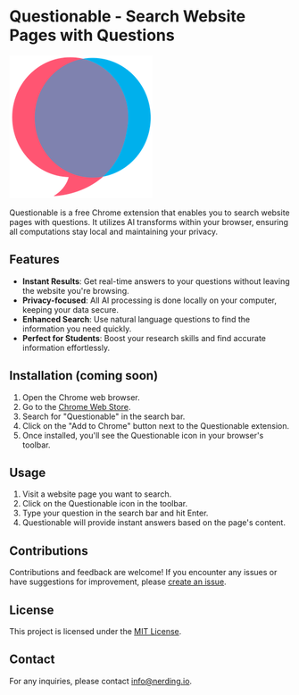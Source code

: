 # Questionable - Search Website Pages with Questions

![Questionable Logo](./assets/icon.png)

Questionable is a free Chrome extension that enables you to search website pages with questions. It utilizes AI transforms within your browser, ensuring all computations stay local and maintaining your privacy.

## Features

- **Instant Results**: Get real-time answers to your questions without leaving the website you're browsing.
- **Privacy-focused**: All AI processing is done locally on your computer, keeping your data secure.
- **Enhanced Search**: Use natural language questions to find the information you need quickly.
- **Perfect for Students**: Boost your research skills and find accurate information effortlessly.

## Installation (coming soon)
1. Open the Chrome web browser.
2. Go to the [Chrome Web Store](https://chrome.google.com/webstore).
3. Search for "Questionable" in the search bar.
4. Click on the "Add to Chrome" button next to the Questionable extension.
5. Once installed, you'll see the Questionable icon in your browser's toolbar.

## Usage

1. Visit a website page you want to search.
2. Click on the Questionable icon in the toolbar.
3. Type your question in the search bar and hit Enter.
4. Questionable will provide instant answers based on the page's content.

## Contributions

Contributions and feedback are welcome! If you encounter any issues or have suggestions for improvement, please [create an issue](https://github.com/nerding.io/questionable/issues).

## License

This project is licensed under the [MIT License](LICENSE).

## Contact

For any inquiries, please contact [info@nerding.io](mailto:info@nerding.io).

